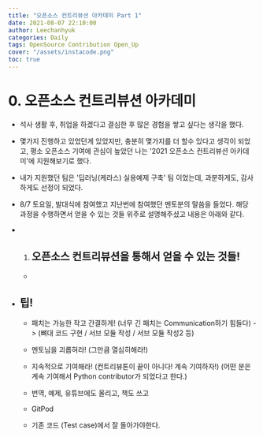 ```yaml
---
title: "오픈소스 컨트리뷰션 아카데미 Part 1"
date: 2021-08-07 22:10:00
author: Leechanhyuk
categories: Daily
tags: OpenSource Contribution Open_Up
cover: "/assets/instacode.png"
toc: true
---
```


# 0. 오픈소스 컨트리뷰션 아카데미

  - 석사 생활 후, 취업을 하겠다고 결심한 후 많은 경험을 쌓고 싶다는 생각을 했다.

  - 몇가지 진행하고 있었던게 있었지만, 충분히 몇가지를 더 할수 있다고 생각이 되었고, 평소 오픈소스 기여에 관심이 높았던 나는 '2021 오픈소스 컨트리뷰션 아카데미'에 지원해보기로 했다.

  - 내가 지원했던 팀은 '딥러닝(케라스) 실용예제 구축' 팀 이었는데, 과분하게도, 감사하게도 선정이 되었다.

  - 8/7 토요일, 발대식에 참여했고 지난번에 참여했던 멘토분의 말씀을 들었다. 해당 과정을 수행하면서 얻을 수 있는 것들 위주로 설명해주셨고 내용은 아래와 같다.

  - 1. ## 오픈소스 컨트리뷰션을 통해서 얻을 수 있는 것들!

    - 

  - ## 팁!

    - 패치는 가능한 작고 간결하게! (너무 긴 패치는 Communication하기 힘들다) -> (뼈대 코드 구현 / 서브 모듈 작성 / 서브 모듈 작성2 등)

    - 멘토님을 괴롭혀라! (그만큼 열심히해라!) 

    - 지속적으로 기여해라! (컨트리뷰톤이 끝이 아니다! 계속 기여하자!) (어떤 분은 계속 기여해서 Python contributor가 되었다고 한다.)

    - 번역, 예제, 유튜브에도 올리고, 책도 쓰고
    
    - GitPod

    - 기존 코드 (Test case)에서 잘 돌아가야한다.




